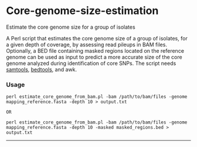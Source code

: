 # Core-genome-size-estimation
Estimate the core genome size for a group of isolates 

A Perl script that estimates the core genome size of a group of isolates, for a given depth of coverage, by assessing read pileups in BAM files. Optionally, a BED file containing masked regions located on the reference genome can be used as input to predict a more accurate size of the core genome analyzed during identification of core SNPs. The script needs [samtools](https://github.com/samtools/), [bedtools](http://bedtools.readthedocs.io/en/latest/), and awk.

### Usage
    perl estimate_core_genome_from_bam.pl -bam /path/to/bam/files -genome mapping_reference.fasta -depth 10 > output.txt
    
    OR
    
    perl estimate_core_genome_from_bam.pl -bam /path/to/bam/files -genome mapping_reference.fasta -depth 10 -masked masked_regions.bed > output.txt
---------------------------------------------------------------------------------------------------------------------------------------
